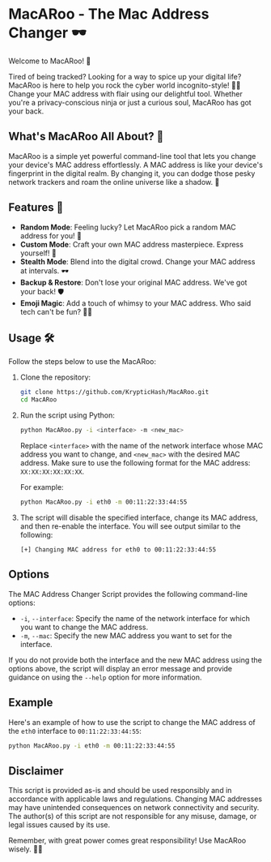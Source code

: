 # MacARoo - The Mac Address Changer 🕶️
              
Welcome to MacARoo! 🎉
          
Tired of being tracked? Looking for a way to spice up your digital life? MacARoo is here to help you rock the cyber world incognito-style! 🕵️‍♂️ Change your MAC address with flair using our delightful tool. Whether you're a privacy-conscious ninja or just a curious soul, MacARoo has got your back.
  
## What's MacARoo All About? 🤔

MacARoo is a simple yet powerful command-line tool that lets you change your device's MAC address effortlessly. A MAC address is like your device's fingerprint in the digital realm. By changing it, you can dodge those pesky network trackers and roam the online universe like a shadow. 🌌
 
## Features 🌟

- **Random Mode**: Feeling lucky? Let MacARoo pick a random MAC address for you! 🎲
- **Custom Mode**: Craft your own MAC address masterpiece. Express yourself! 💃
- **Stealth Mode**: Blend into the digital crowd. Change your MAC address at intervals. 🕶️
- **Backup & Restore**: Don't lose your original MAC address. We've got your back! 🛡️
- **Emoji Magic**: Add a touch of whimsy to your MAC address. Who said tech can't be fun? 🦄✨

## Usage 🛠️

Follow the steps below to use the MacARoo:

1. Clone the repository:

   ```bash
   git clone https://github.com/KrypticHash/MacARoo.git
   cd MacARoo
   ```

2. Run the script using Python:

   ```bash
   python MacARoo.py -i <interface> -m <new_mac>
   ```

   Replace `<interface>` with the name of the network interface whose MAC address you want to change, and `<new_mac>` with the desired MAC address. Make sure to use the following format for the MAC address: `XX:XX:XX:XX:XX:XX`.

   For example:

   ```bash
   python MacARoo.py -i eth0 -m 00:11:22:33:44:55
   ```

3. The script will disable the specified interface, change its MAC address, and then re-enable the interface. You will see output similar to the following:
   ```
   [+] Changing MAC address for eth0 to 00:11:22:33:44:55
   ```

## Options

The MAC Address Changer Script provides the following command-line options:

- `-i`, `--interface`: Specify the name of the network interface for which you want to change the MAC address.
- `-m`, `--mac`: Specify the new MAC address you want to set for the interface.

If you do not provide both the interface and the new MAC address using the options above, the script will display an error message and provide guidance on using the `--help` option for more information.

## Example

Here's an example of how to use the script to change the MAC address of the `eth0` interface to `00:11:22:33:44:55`:

```bash
python MacARoo.py -i eth0 -m 00:11:22:33:44:55
```

## Disclaimer

This script is provided as-is and should be used responsibly and in accordance with applicable laws and regulations. Changing MAC addresses may have unintended consequences on network connectivity and security. The author(s) of this script are not responsible for any misuse, damage, or legal issues caused by its use.

Remember, with great power comes great responsibility! Use MacARoo wisely. 🦸‍♂️
